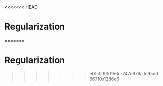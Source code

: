 <<<<<<< HEAD
# Regularization
=======
# Regularization
>>>>>>> eb1c0f93d156ce747d976a0c95dd86710b1286e6
